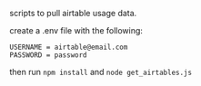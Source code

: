 scripts to pull airtable usage data.

create a .env file with the following:

```
USERNAME = airtable@email.com
PASSWORD = password
```

then run `npm install` and `node get_airtables.js`
